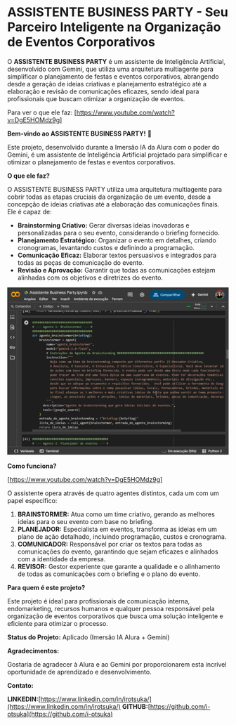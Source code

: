 # ASSISTENTE BUSINESS PARTY - Seu Parceiro Inteligente na Organização de Eventos Corporativos

O **ASSISTENTE BUSINESS PARTY** é um assistente de Inteligência Artificial, desenvolvido com Gemini, que utiliza uma arquitetura multiagente para simplificar o planejamento de festas e eventos corporativos, abrangendo desde a geração de ideias criativas e planejamento estratégico até a elaboração e revisão de comunicações eficazes, sendo ideal para profissionais que buscam otimizar a organização de eventos.

Para ver o que ele faz:
[https://www.youtube.com/watch?v=DgE5HOMdz9g]

**Bem-vindo ao ASSISTENTE BUSINESS PARTY!** 🎉

Este projeto, desenvolvido durante a Imersão IA da Alura com o poder do Gemini, é um assistente de Inteligência Artificial projetado para simplificar e otimizar o planejamento de festas e eventos corporativos.

**O que ele faz?**

O ASSISTENTE BUSINESS PARTY utiliza uma arquitetura multiagente para cobrir todas as etapas cruciais da organização de um evento, desde a concepção de ideias criativas até a elaboração das comunicações finais. Ele é capaz de:

* **Brainstorming Criativo:** Gerar diversas ideias inovadoras e personalizadas para o seu evento, considerando o briefing fornecido.
* **Planejamento Estratégico:** Organizar o evento em detalhes, criando cronogramas, levantando custos e definindo a programação.
* **Comunicação Eficaz:** Elaborar textos persuasivos e integrados para todas as peças de comunicação do evento.
* **Revisão e Aprovação:** Garantir que todas as comunicações estejam alinhadas com os objetivos e diretrizes do evento.

![Print da tela](https://github.com/i-otsuka/imersao-ia-alura-google-gemini-assistente-agentes/blob/main/Captura%20de%20tela%202025-05-17%20182933.png?raw=true)

**Como funciona?**

[https://www.youtube.com/watch?v=DgE5HOMdz9g]

O assistente opera através de quatro agentes distintos, cada um com um papel específico:

1.  **BRAINSTORMER:** Atua como um time criativo, gerando as melhores ideias para o seu evento com base no briefing.
2.  **PLANEJADOR:** Especialista em eventos, transforma as ideias em um plano de ação detalhado, incluindo programação, custos e cronograma.
3.  **COMUNICADOR:** Responsável por criar os textos para todas as comunicações do evento, garantindo que sejam eficazes e alinhados com a identidade da empresa.
4.  **REVISOR:** Gestor experiente que garante a qualidade e o alinhamento de todas as comunicações com o briefing e o plano do evento.

**Para quem é este projeto?**

Este projeto é ideal para profissionais de comunicação interna, endomarketing, recursos humanos e qualquer pessoa responsável pela organização de eventos corporativos que busca uma solução inteligente e eficiente para otimizar o processo.

**Status do Projeto:** Aplicado (Imersão IA Alura + Gemini)

**Agradecimentos:**

Gostaria de agradecer à Alura e ao Gemini por proporcionarem esta incrível oportunidade de aprendizado e desenvolvimento.

**Contato:**

**LINKEDIN:**[https://www.linkedin.com/in/irotsuka/](https://www.linkedin.com/in/irotsuka/)
**GITHUB:**[https://github.com/i-otsuka](https://github.com/i-otsuka)


